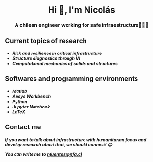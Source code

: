 <h1 align="center">Hi 👋, I'm Nicolás</h1>
<h3 align="center">A chilean engineer working for safe infraestructure👷🏼‍♂️</h3> 

 
<h2 align="left">Current topics of research
<h5 align="left">
    
- Risk and resilience in critical infrastructure
- Structure diagnostics through IA
- Computational mechanics of solids and structures 

<h2 align="left">Softwares and programming environments
<h5 align="left">
    
- Matlab
- Ansys Workbench 
- Python
- Jupyter Notebook
- LaTeX

<h2 align="left">Contact me
  <h5 align="left">
If you want to talk about infrastructure with humanitarian focus and develop research about that, we should connect! 😊   
    
You can write me to nfuentes@nfa.cl
